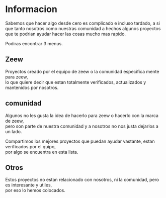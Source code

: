 # Informacion

Sabemos que hacer algo desde cero es complicado e incluso tardado, a si que tanto nosotros como nuestras comunidad a hechos algunos proyectos que te podrian ayudar hacer las cosas mucho mas rapido.

Podiras encontrar 3 menus.

## Zeew

Proyectos creado por el equipo de zeew o la comunidad especifica mente para zeew, <br>
lo que quiere decir que estan totalmente verificados, actualizados y mantenidos por nosotros.

## comunidad

Algunos no les gusta la idea de hacerlo para zeew o hacerlo con la marca de zeew, <br>
pero son parte de nuestra comunidad y a nosotros no nos justa dejarlos a un lado. <br>

Compartimos los mejores proyectos que puedan ayudar vastante, estan verificados por el quipo, <br>
por algo se encuentra en esta lista.

## Otros

Estos proyectos no estan relacionado con nosotros, ni la comunidad, pero es interesante y utiles, <br>
por eso lo hemos colocados.


